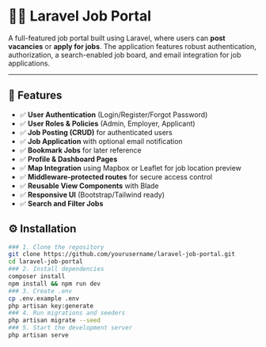 # 🧑‍💼 Laravel Job Portal

A full-featured job portal built using Laravel, where users can **post vacancies** or **apply for jobs**. The application features robust authentication, authorization, a search-enabled job board, and email integration for job applications.

---

## 🚀 Features

- ✅ **User Authentication** (Login/Register/Forgot Password)
- ✅ **User Roles & Policies** (Admin, Employer, Applicant)
- ✅ **Job Posting (CRUD)** for authenticated users
- ✅ **Job Application** with optional email notification
- ✅ **Bookmark Jobs** for later reference
- ✅ **Profile & Dashboard Pages**
- ✅ **Map Integration** using Mapbox or Leaflet for job location preview
- ✅ **Middleware-protected routes** for secure access control
- ✅ **Reusable View Components** with Blade
- ✅ **Responsive UI** (Bootstrap/Tailwind ready)
- ✅ **Search and Filter Jobs**

## ⚙️ Installation



```bash
### 1. Clone the repository
git clone https://github.com/yourusername/laravel-job-portal.git
cd laravel-job-portal
### 2. Install dependencies
composer install
npm install && npm run dev
### 3. Create .env
cp .env.example .env
php artisan key:generate
### 4. Run migrations and seeders
php artisan migrate --seed
### 5. Start the development server
php artisan serve


